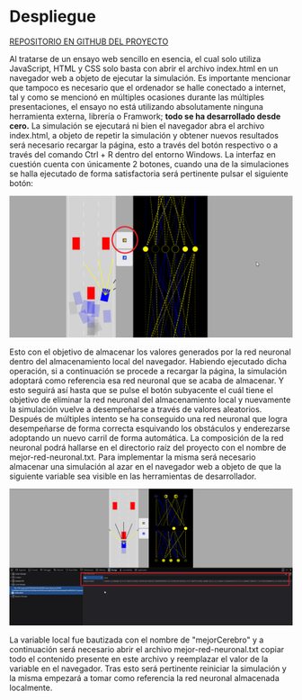 # Despliegue

[REPOSITORIO EN GITHUB DEL PROYECTO](https://github.com/DiegoM2601/AI-javascript)

Al tratarse de un ensayo web sencillo en esencia, el cual solo utiliza JavaScript, HTML y CSS solo basta con abrir el archivo index.html en un navegador web a objeto de ejecutar la simulación. Es importante mencionar que tampoco es necesario que el ordenador se halle conectado a internet, tal y como se mencionó en múltiples ocasiones durante las múltiples presentaciones, el ensayo no está utilizando absolutamente ninguna herramienta externa, librería o Framwork; **todo se ha desarrollado desde cero.**
La simulación se ejecutará ni bien el navegador abra el archivo index.html, a objeto de repetir la simulación y obtener nuevos resultados será necesario recargar la página, esto a través del botón respectivo o a través del comando Ctrl + R dentro del entorno Windows. La interfaz en cuestión cuenta con únicamente 2 botones, cuando una de la simulaciones se halla ejecutado de forma satisfactoria será pertinente pulsar el siguiente botón: 

![Botones de la Interfaz](img/botones.png)

Esto con el objetivo de almacenar los valores generados por la red neuronal dentro del almacenamiento local del navegador. Habiendo ejecutado dicha operación, si a continuación se procede a recargar la página, la simulación adoptará como referencia esa red neuronal que se acaba de almacenar. Y esto seguirá así hasta que se pulse el botón subyacente el cuál tiene el objetivo de eliminar la red neuronal del almacenamiento local y nuevamente la simulación vuelve a desempeñarse a través de valores aleatorios. 
Después de múltiples intento se ha conseguido una red neuronal que logra desempeñarse de forma correcta esquivando los obstáculos y enderezarse adoptando un nuevo carril de forma automática. La composición de la red neuronal podrá hallarse en el directorio raíz del proyecto con el nombre de mejor-red-neuronal.txt. 
Para implementar la misma será necesario almacenar una simulación al azar en el navegador web a objeto de que la siguiente variable sea visible en las herramientas de desarrollador. 

![Devtools](img/devtools.png)

La variable local fue bautizada con el nombre de "mejorCerebro" y a continuación será necesario abrir el archivo mejor-red-neuronal.txt copiar todo el contenido presente en este archivo y reemplazar el valor de la variable en el navegador. Tras esto será pertinente reiniciar la simulación y la misma empezará a tomar como referencia la red neuronal almacenada localmente. 

